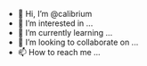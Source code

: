 - 👋 Hi, I’m @calibrium
- 👀 I’m interested in ...
- 🌱 I’m currently learning ...
- 💞️ I’m looking to collaborate on ...
- 📫 How to reach me ...

<!---
calibrium/calibrium is a ✨ special ✨ repository because its `README.md` (this file) appears on your GitHub profile.
You can click the Preview link to take a look at your changes.
--->
